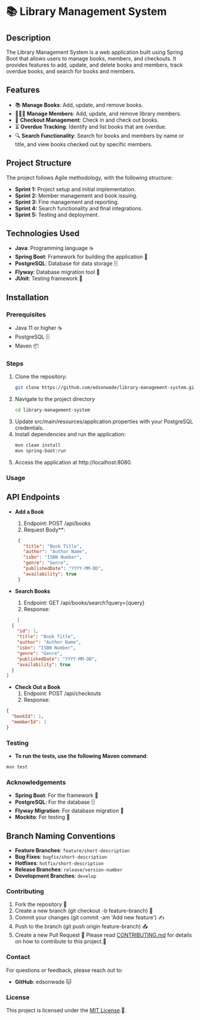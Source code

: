 # 📚 Library Management System

## Description

The Library Management System is a web application built using Spring Boot that allows users to manage books, members,
and checkouts. It provides features to add, update, and delete books and members, track overdue books, and search for
books and members.

## Features

- 📚 **Manage Books**: Add, update, and remove books.
- 🧑‍🤝‍🧑 **Manage Members**: Add, update, and remove library members.
- 📅 **Checkout Management**: Check in and check out books.
- ⏳ **Overdue Tracking**: Identify and list books that are overdue.
- 🔍 **Search Functionality**: Search for books and members by name or title, and view books checked out by specific
  members.

## Project Structure

The project follows Agile methodology, with the following structure:

- **Sprint 1:** Project setup and initial implementation.
- **Sprint 2:** Member management and book issuing.
- **Sprint 3:** Fine management and reporting.
- **Sprint 4:** Search functionality and final integrations.
- **Sprint 5:** Testing and deployment.


## Technologies Used

- **Java**: Programming language ☕
- **Spring Boot**: Framework for building the application 🚀
- **PostgreSQL**: Database for data storage 🗄️
- **Flyway**: Database migration tool 🔄
- **JUnit**: Testing framework 🧪

## Installation

### Prerequisites

- Java 11 or higher ☕
- PostgreSQL 🗄️
- Maven 📦

### Steps

1. Clone the repository:
   ```bash
   git clone https://github.com/edsonwade/library-management-system.git
   ```
2. Navigate to the project directory
   ```bash
   cd library-management-system
   ```
3. Update src/main/resources/application.properties with your PostgreSQL credentials.
4. Install dependencies and run the application:
   ```bash
   mvn clean install
   mvn spring-boot:run
   ```
5. Access the application at http://localhost:8080.

### Usage

## API Endpoints

- **Add a Book**
    1. Endpoint: POST /api/books
    2. Request Body**:

  ````json
   {
     "title": "Book Title",
     "author": "Author Name",
     "isbn": "ISBN Number",
     "genre": "Genre",
     "publishedDate": "YYYY-MM-DD",
     "availability": true
   }
  ````
- **Search Books**
    1. Endpoint: GET /api/books/search?query={query}
    2. Response:

````json
    [
  {
    "id": 1,
    "title": "Book Title",
    "author": "Author Name",
    "isbn": "ISBN Number",
    "genre": "Genre",
    "publishedDate": "YYYY-MM-DD",
    "availability": true
  }
]
````

- **Check Out a Book**
    1. Endpoint:  POST /api/checkouts
    2. Response:

````json
{
  "bookId": 1,
  "memberId": 1
}
````

### Testing

- **To run the tests, use the following Maven command**:

```bash
mvn test
````

### Acknowledgements

- **Spring Boot**: For the framework 🚀
- **PostgreSQL**: For the database 🗄️
- **Flyway Migration**: For database migration 🔄
- **Mockito**: For testing 🧪

## Branch Naming Conventions

- **Feature Branches**: `feature/short-description`
- **Bug Fixes**: `bugfix/short-description`
- **Hotfixes**: `hotfix/short-description`
- **Release Branches**: `release/version-number`
- **Development Branches**: `develop`


### Contributing

1. Fork the repository 🍴
2. Create a new branch (git checkout -b feature-branch) 🌿
3. Commit your changes (git commit -am 'Add new feature') ✍️
4. Push to the branch (git push origin feature-branch) 📤
5. Create a new Pull Request 📩
   Please read [CONTRIBUTING.md](link-to-contributing-file) for details on how to contribute to this project.🤝

### Contact

For questions or feedback, please reach out to:

- **GitHub**: edsonwade 🐱

### License

This project is licensed under the [MIT License](https://opensource.org/licenses/MIT).📝.
